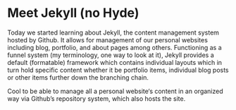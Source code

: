 
# Meet Jekyll (no Hyde)

Today we started learning about Jekyll, the content management system hosted by Github. It allows for management of our personal websites including blog, portfolio, and about pages among others. Functioning as a funnel system (my terminology, one way to look at it), Jekyll provides a default (formatable) framework which contains individual layouts which in turn hold specific content whether it be portfolio items, individual blog posts or other items further down the branching chain.  

Cool to be able to manage all a personal website‘s content in an organized way via Github’s repository system, which also hosts the site. 

